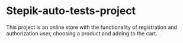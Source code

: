 # Stepik-auto-tests-project

This project is an online store with the functionality 
of registration and authorization user, 
choosing a product and adding to the cart.
